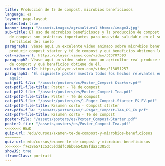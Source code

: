 ```yaml
---
title: Producción de té de compost, microbios beneficiosos
language: es
layout: page-layout
protected: true
banner-image: "/assets/images/agricultural-themes/image3.jpg"
sub-title: El uso de microbios beneficiosos y la producción de compost starter y té
  de compost son prácticas importantes para una vida saludable en el suelo y una buena
  fertilidad del suelo
paragraph1: Véase aquí un excelente video animado sobre microbios beneficiosos, cómo
  producir compost starter y té de compost y qué beneficios obtienen los agricultores.
cat-video-url: https://player.vimeo.com/video/313707393
paragraph2: Véase aquí un video sobre cómo un agricultor real produce su propio té
  de compost y qué beneficios obtiene de él.
cat-video-url2: https://player.vimeo.com/video/313051257
paragraph3: 'El siguiente póster muestra todos los hechos relevantes en detalle. Véase
  aquí:'
cat-pdf1-file: "/assets/posters/es/Poster_Compost-Starter.pdf"
cat-pdf1-file-title: Poster - Té de compost
cat-pdf2-file: "/assets/posters/es/Poster_Compost-Tea.pdf"
cat-pdf2-file-title: Poster - Té de compost
cat-pdf3-file: "/assets/posters/es/1-Pager_Compost-Starter_ES_FV.pdf"
cat-pdf3-file-title: Resumen corto - Compost starter
cat-pdf4-file: "/assets/posters/es/1-Pager_Compost-Tea_ES_FV.pdf"
cat-pdf4-file-title: Resumen corto - Té de compost
poster-file: "/assets/posters/es/Poster_Compost-Starter.pdf"
poster2-file: "/assets/posters/es/Poster_Compost-Tea.pdf"
<<<<<<< HEAD
quiz-url: /edu/cursos/examen-te-de-compost-y-microbios-beneficiosos
=======
quiz-url: edu/cursos/examen-te-de-compost-y-microbios-beneficiosos
>>>>>>> f7e38e571c53c5bdddfc0bb6e54188fda2c305dd
showJS: true
iframeClass: portrait
---
```


